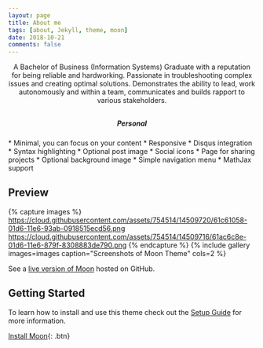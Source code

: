 ```yaml
---
layout: page
title: About me
tags: [about, Jekyll, theme, moon]
date: 2018-10-21
comments: false
---
```

    
<center>A Bachelor of Business (Information Systems) Graduate with a reputation for being reliable and hardworking. Passionate in troubleshooting complex issues and creating optimal solutions. Demonstrates the ability to lead, work autonomously and within a team, communicates and builds rapport to various stakeholders.</center>

<H2 align=center  Keys and Strengths </h2>
<H5 align=center> Personal </h5>
* Minimal, you can focus on your content
* Responsive
* Disqus integration
* Syntax highlighting
* Optional post image
* Social icons
* Page for sharing projects
* Optional background image
* Simple navigation menu
* MathJax support

## Preview

{% capture images %}
    https://cloud.githubusercontent.com/assets/754514/14509720/61c61058-01d6-11e6-93ab-0918515ecd56.png
    https://cloud.githubusercontent.com/assets/754514/14509716/61ac6c8e-01d6-11e6-879f-8308883de790.png
{% endcapture %}
{% include gallery images=images caption="Screenshots of Moon Theme" cols=2 %}

See a [live version of Moon](http://taylantatli.github.io/Moon) hosted on GitHub.

## Getting Started

To learn how to install and use this theme check out the [Setup Guide](http://taylantatli.me/Moon/moon-theme/) for more information.
      
[Install Moon](https://github.com/TaylanTatli/Moon){: .btn}
